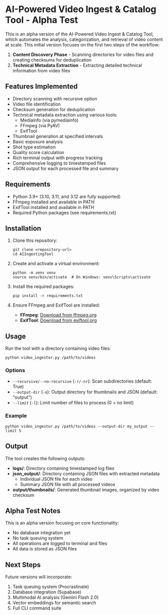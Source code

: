# AI-Powered Video Ingest & Catalog Tool - Alpha Test

This is an alpha version of the AI-Powered Video Ingest & Catalog Tool, which automates the analysis, categorization, and retrieval of video content at scale. This initial version focuses on the first two steps of the workflow:

1. **Content Discovery Phase** - Scanning directories for video files and creating checksums for deduplication
2. **Technical Metadata Extraction** - Extracting detailed technical information from video files

## Features Implemented

- Directory scanning with recursive option
- Video file identification
- Checksum generation for deduplication
- Technical metadata extraction using various tools:
  - MediaInfo (via pymediainfo)
  - FFmpeg (via PyAV)
  - ExifTool
- Thumbnail generation at specified intervals
- Basic exposure analysis
- Shot type estimation
- Quality score calculation
- Rich terminal output with progress tracking
- Comprehensive logging to timestamped files
- JSON output for each processed file and summary

## Requirements

- Python 3.9+ (3.10, 3.11, and 3.12 are fully supported)
- FFmpeg installed and available in PATH
- ExifTool installed and available in PATH
- Required Python packages (see requirements.txt)

## Installation

1. Clone this repository:
   ```
   git clone <repository-url>
   cd AIIngestingTool
   ```

2. Create and activate a virtual environment:
   ```
   python -m venv venv
   source venv/bin/activate  # On Windows: venv\Scripts\activate
   ```

3. Install the required packages:
   ```
   pip install -r requirements.txt
   ```

4. Ensure FFmpeg and ExifTool are installed:
   - **FFmpeg**: [Download from ffmpeg.org](https://ffmpeg.org/download.html)
   - **ExifTool**: [Download from exiftool.org](https://exiftool.org/)

## Usage

Run the tool with a directory containing video files:

```
python video_ingestor.py /path/to/videos
```

### Options

- `--recursive/--no-recursive` (`-r/-nr`): Scan subdirectories (default: True)
- `--output-dir` (`-o`): Output directory for thumbnails and JSON (default: "output")
- `--limit` (`-l`): Limit number of files to process (0 = no limit)

### Example

```
python video_ingestor.py /path/to/videos --output-dir my_output --limit 5
```

## Output

The tool creates the following outputs:

- **logs/**: Directory containing timestamped log files
- **json_output/**: Directory containing JSON files with extracted metadata
  - Individual JSON file for each video
  - Summary JSON file with all processed videos
- **output/thumbnails/**: Generated thumbnail images, organized by video checksum

## Alpha Test Notes

This is an alpha version focusing on core functionality:
- No database integration yet
- No task queuing system
- All operations are logged to terminal and files
- All data is stored as JSON files

## Next Steps

Future versions will incorporate:
1. Task queuing system (Procrastinate)
2. Database integration (Supabase)
3. Multimodal AI analysis (Gemini Flash 2.0)
4. Vector embeddings for semantic search
5. Full CLI command suite
